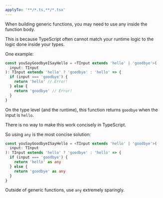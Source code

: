 ```yaml
---
applyTo: '**/*.ts,**/*.tsx'
---
```


When building generic functions, you may need to use any inside the function
body.

This is because TypeScript often cannot match your runtime logic to the logic
done inside your types.

One example:

```ts
const youSayGoodbyeISayHello = <TInput extends 'hello' | 'goodbye'>(
  input: TInput
): TInput extends 'hello' ? 'goodbye' : 'hello' => {
  if (input === 'goodbye') {
    return 'hello' // Error!
  } else {
    return 'goodbye' // Error!
  }
}
```

On the type level (and the runtime), this function returns `goodbye` when the
input is `hello`.

There is no way to make this work concisely in TypeScript.

So using `any` is the most concise solution:

```ts
const youSayGoodbyeISayHello = <TInput extends 'hello' | 'goodbye'>(
  input: TInput
): TInput extends 'hello' ? 'goodbye' : 'hello' => {
  if (input === 'goodbye') {
    return 'hello' as any
  } else {
    return 'goodbye' as any
  }
}
```

Outside of generic functions, use `any` extremely sparingly.
